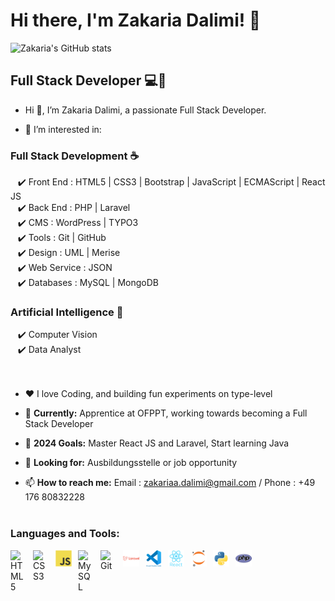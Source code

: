 # Hi there, I'm Zakaria Dalimi! 👋

![Zakaria's GitHub stats](https://github-readme-stats.vercel.app/api?username=zakariadalimi&theme=radical&show_icons=true)

## Full Stack Developer 💻🧠

- Hi 👋, I’m Zakaria Dalimi, a passionate Full Stack Developer. <br>

- 👀 I’m interested in:

### Full Stack Development ☕
 &nbsp; &nbsp;✔️ Front End :  HTML5 | CSS3 | Bootstrap | JavaScript | ECMAScript | React JS <br>
 &nbsp; &nbsp;✔️ Back End :  PHP | Laravel<br>
 &nbsp; &nbsp;✔️ CMS :  WordPress | TYPO3<br>
 &nbsp; &nbsp;✔️ Tools :  Git | GitHub<br>
 &nbsp; &nbsp;✔️ Design :  UML | Merise<br>
 &nbsp; &nbsp;✔️ Web Service :  JSON<br>
 &nbsp; &nbsp;✔️ Databases :  MySQL | MongoDB<br>

### Artificial Intelligence 🤖
 &nbsp; &nbsp;✔️ Computer Vision<br>
 &nbsp; &nbsp;✔️ Data Analyst<br><br><br>


   - ❤️ I love Coding, and building fun experiments on type-level

  - 🌱 **Currently:** Apprentice at OFPPT, working towards becoming a Full Stack Developer

  - 📖 **2024 Goals:** Master React JS and Laravel, Start learning Java

  - 👥 **Looking for:** Ausbildungsstelle or job opportunity

  - 📫 **How to reach me:** Email : zakariaa.dalimi@gmail.com / Phone : +49 176 80832228<br><br>


### Languages and Tools:
<img align="left" alt="HTML5" width="26px" src="https://cdn.jsdelivr.net/gh/devicons/devicon/icons/html5/html5-original.svg" style="padding-right:10px;" />
<img align="left" alt="CSS3" width="26px" src="https://cdn.jsdelivr.net/gh/devicons/devicon/icons/css3/css3-original.svg" style="padding-right:10px;" />
<img align="left" alt="Javascript" width="26px" src="https://github.com/devicons/devicon/blob/master/icons/javascript/javascript-original.svg" style="padding-right:10px;" />
<img align="left" alt="MySQL" width="26px" src="https://cdn.jsdelivr.net/gh/devicons/devicon/icons/mysql/mysql-original.svg" style="padding-right:10px;" />
<img align="left" alt="Git" width="26px" src="https://cdn.jsdelivr.net/gh/devicons/devicon/icons/git/git-original.svg" style="padding-right:10px;" />
<img align="left" alt="Laravel" width="26px" src="https://github.com/devicons/devicon/blob/master/icons/laravel/laravel-original-wordmark.svg" style="padding-right:10px;" />
<img align="left" alt="Vscode" width="26px" src="https://github.com/devicons/devicon/blob/master/icons/vscode/vscode-original-wordmark.svg" style="padding-right:10px;" />
<img align="left" alt="Reactjs" width="26px" src="https://github.com/devicons/devicon/blob/master/icons/react/react-original-wordmark.svg" style="padding-right:10px;" />
<img align="left" alt="Jupyter" width="26px" src="https://github.com/devicons/devicon/blob/master/icons/jupyter/jupyter-original.svg" style="padding-right:10px;" />
<img align="left" alt="Python" width="26px" src="https://github.com/devicons/devicon/blob/master/icons/python/python-original.svg" style="padding-right:10px;" />
<img align="left" alt="php" width="26px" src="https://github.com/devicons/devicon/blob/master/icons/php/php-original.svg" style="padding-right:10px;" />





